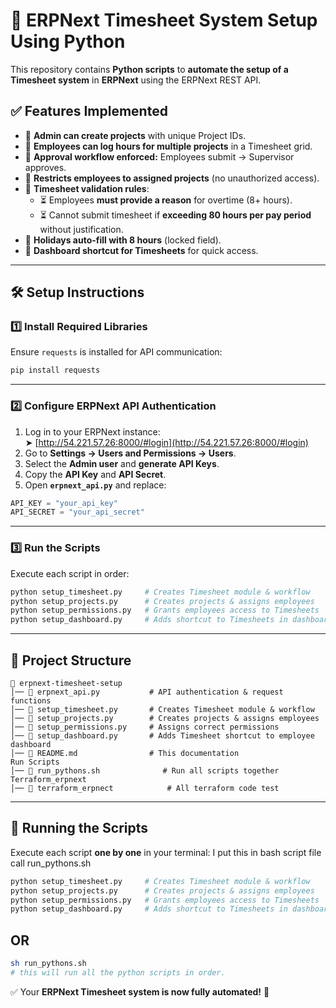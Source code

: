 # 🚀 ERPNext Timesheet System Setup Using Python

This repository contains **Python scripts** to **automate the setup of a Timesheet system** in **ERPNext** using the ERPNext REST API.

## ✅ Features Implemented
- 📌 **Admin can create projects** with unique Project IDs.
- 📌 **Employees can log hours for multiple projects** in a Timesheet grid.
- 📌 **Approval workflow enforced:** Employees submit → Supervisor approves.
- 📌 **Restricts employees to assigned projects** (no unauthorized access).
- 📌 **Timesheet validation rules**:
  - ⏳ Employees **must provide a reason** for overtime (8+ hours).
  - ⏳ Cannot submit timesheet if **exceeding 80 hours per pay period** without justification.
- 📌 **Holidays auto-fill with 8 hours** (locked field).
- 📌 **Dashboard shortcut for Timesheets** for quick access.

---

## 🛠️ **Setup Instructions**

### **1️⃣ Install Required Libraries**
Ensure `requests` is installed for API communication:

```bash
pip install requests
```

---

### **2️⃣ Configure ERPNext API Authentication**
1. Log in to your ERPNext instance:  
   ➤ [http://54.221.57.26:8000/#login](http://54.221.57.26:8000/#login)
2. Go to **Settings → Users and Permissions → Users**.
3. Select the **Admin user** and **generate API Keys**.
4. Copy the **API Key** and **API Secret**.
5. Open **`erpnext_api.py`** and replace:

```python
API_KEY = "your_api_key"
API_SECRET = "your_api_secret"
```

---

### **3️⃣ Run the Scripts**
Execute each script in order:

```bash
python setup_timesheet.py     # Creates Timesheet module & workflow
python setup_projects.py      # Creates projects & assigns employees
python setup_permissions.py   # Grants employees access to Timesheets
python setup_dashboard.py     # Adds shortcut to Timesheets in dashboard
```

---

## 📂 **Project Structure**
```
📁 erpnext-timesheet-setup
│── 📄 erpnext_api.py           # API authentication & request functions
│── 📄 setup_timesheet.py       # Creates Timesheet module & workflow
│── 📄 setup_projects.py        # Creates projects & assigns employees
│── 📄 setup_permissions.py     # Assigns correct permissions
│── 📄 setup_dashboard.py       # Adds Timesheet shortcut to employee dashboard
│── 📄 README.md                # This documentation
Run Scripts
│── 📄 run_pythons.sh              # Run all scripts together
Terraform_erpnext
│── 📄 terraform_erpnect            # All terraform code test
```

---

## 🚀 **Running the Scripts**
Execute each script **one by one** in your terminal:
I put this in bash script file call run_pythons.sh

```bash
python setup_timesheet.py     # Creates Timesheet module & workflow
python setup_projects.py      # Creates projects & assigns employees
python setup_permissions.py   # Grants employees access to Timesheets
python setup_dashboard.py     # Adds shortcut to Timesheets in dashboard
```
## OR 

```bash
sh run_pythons.sh
# this will run all the python scripts in order.
```

✅ Your **ERPNext Timesheet system is now fully automated!** 🚀


